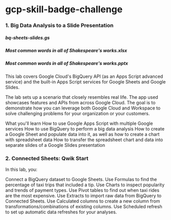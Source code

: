 # gcp-skill-badge-challenge


### 1. Big Data Analysis to a Slide Presentation 
##### bq-sheets-slides.gs
##### Most common words in all of Shakespeare's works.xlsx
##### Most common words in all of Shakespeare's works.pptx
This lab covers Google Cloud's BigQuery API (as an Apps Script advanced service) and the built-in Apps Script services for Google Sheets and Google Slides.

The lab sets up a scenario that closely resembles real life. The app used showcases features and APIs from across Google Cloud. The goal is to demonstrate how you can leverage both Google Cloud and Workspace to solve challenging problems for your organization or your customers.

What you'll learn
How to use Google Apps Script with multiple Google services
How to use BigQuery to perform a big data analysis
How to create a Google Sheet and populate data into it, as well as how to create a chart with spreadsheet data
How to transfer the spreadsheet chart and data into separate slides of a Google Slides presentation
### 2. Connected Sheets: Qwik Start
In this lab, you:

Connect a BigQuery dataset to Google Sheets.
Use Formulas to find the percentage of taxi trips that included a tip.
Use Charts to inspect popularity and trends of payment types.
Use Pivot tables to find out when taxi rides are the most expensive.
Use Extracts to import raw data from BigQuery to Connected Sheets.
Use Calculated columns to create a new column from transformations/combinations of existing columns.
Use Scheduled refresh to set up automatic data refreshes for your analyses.
